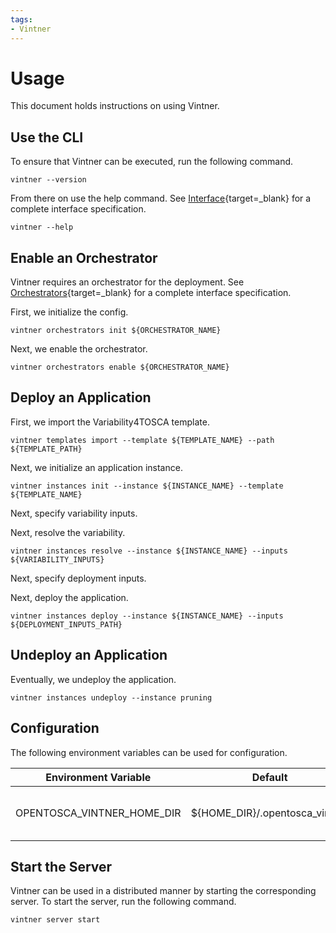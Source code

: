 ```yaml
---
tags:
- Vintner
---
```


# Usage

This document holds instructions on using Vintner.

## Use the CLI

To ensure that Vintner can be executed, run the following command.

```shell linenums="1"
vintner --version
```

From there on use the help command.
See [Interface](./interface.md){target=_blank} for a complete interface specification.

```shell linenums="1"
vintner --help
```


## Enable an Orchestrator

Vintner requires an orchestrator for the deployment.
See [Orchestrators](./orchestrators.md){target=_blank} for a complete interface specification.

First, we initialize the config.

```shell linenums="1"
vintner orchestrators init ${ORCHESTRATOR_NAME}
```

Next, we enable the orchestrator. 

```shell linenums="1"
vintner orchestrators enable ${ORCHESTRATOR_NAME}
```

## Deploy an Application

First, we import the Variability4TOSCA template.

```shell linenums="1"
vintner templates import --template ${TEMPLATE_NAME} --path ${TEMPLATE_PATH}
```

Next, we initialize an application instance.

```shell linenums="1"
vintner instances init --instance ${INSTANCE_NAME} --template ${TEMPLATE_NAME}
```

Next, specify variability inputs.

Next, resolve the variability.

```shell linenums="1"
vintner instances resolve --instance ${INSTANCE_NAME} --inputs ${VARIABILITY_INPUTS}
```

Next, specify deployment inputs. 

Next, deploy the application. 

```shell linenums="1"
vintner instances deploy --instance ${INSTANCE_NAME} --inputs ${DEPLOYMENT_INPUTS_PATH}
```

## Undeploy an Application

Eventually, we undeploy the application.

```shell linenums="1"
vintner instances undeploy --instance pruning
```

## Configuration

The following environment variables can be used for configuration.

| Environment Variable       | Default            | Description                               |
|----------------------------|--------------------|-------------------------------------------|
| OPENTOSCA_VINTNER_HOME_DIR | ${HOME_DIR}/.opentosca_vintner | Configures the home directory of Vintner. |

## Start the Server

Vintner can be used in a distributed manner by starting the corresponding server.
To start the server, run the following command.

```shell linenums="1"
vintner server start
```